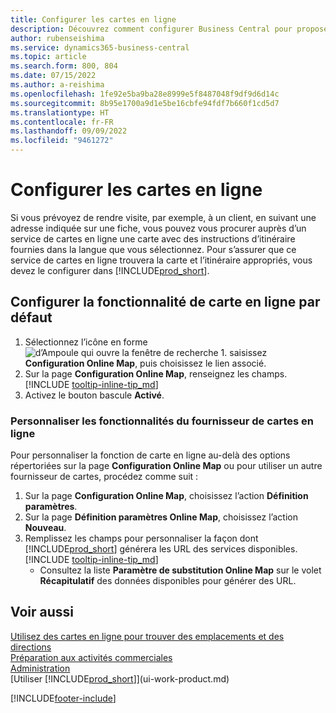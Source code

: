```yaml
---
title: Configurer les cartes en ligne
description: Découvrez comment configurer Business Central pour proposer des itinéraires et des informations de localisation avec un service de carte en ligne.
author: rubenseishima
ms.service: dynamics365-business-central
ms.topic: article
ms.search.form: 800, 804
ms.date: 07/15/2022
ms.author: a-reishima
ms.openlocfilehash: 1fe92e5ba9ba28e8999e5f8487048f9df9d6d14c
ms.sourcegitcommit: 8b95e1700a9d1e5be16cbfe94fdf7b660f1cd5d7
ms.translationtype: HT
ms.contentlocale: fr-FR
ms.lasthandoff: 09/09/2022
ms.locfileid: "9461272"
---
```

# <a name="set-up-online-maps"></a>Configurer les cartes en ligne

Si vous prévoyez de rendre visite, par exemple, à un client, en suivant une adresse indiquée sur une fiche, vous pouvez vous procurer auprès d’un service de cartes en ligne une carte avec des instructions d’itinéraire fournies dans la langue que vous sélectionnez. Pour s’assurer que ce service de cartes en ligne trouvera la carte et l’itinéraire appropriés, vous devez le configurer dans [!INCLUDE[prod_short](includes/prod_short.md)].

## <a name="set-up-the-online-map-feature"></a>Configurer la fonctionnalité de carte en ligne par défaut

1. Sélectionnez l’icône en forme ![d’Ampoule qui ouvre la fenêtre de recherche 1.](media/ui-search/search_small.png "Dites-moi ce que vous voulez faire") saisissez **Configuration Online Map**, puis choisissez le lien associé.
2. Sur la page **Configuration Online Map**, renseignez les champs. [!INCLUDE [tooltip-inline-tip_md](includes/tooltip-inline-tip_md.md)]
3. Activez le bouton bascule **Activé**.

### <a name="customize-the-online-map-provider-features"></a>Personnaliser les fonctionnalités du fournisseur de cartes en ligne

Pour personnaliser la fonction de carte en ligne au-delà des options répertoriées sur la page **Configuration Online Map** ou pour utiliser un autre fournisseur de cartes, procédez comme suit :

1. Sur la page **Configuration Online Map**, choisissez l’action **Définition paramètres**.
2. Sur la page **Définition paramètres Online Map**, choisissez l’action **Nouveau**.
3. Remplissez les champs pour personnaliser la façon dont [!INCLUDE[prod_short](includes/prod_short.md)] générera les URL des services disponibles. [!INCLUDE [tooltip-inline-tip_md](includes/tooltip-inline-tip_md.md)]
   * Consultez la liste **Paramètre de substitution Online Map** sur le volet **Récapitulatif** des données disponibles pour générer des URL.

## <a name="see-also"></a>Voir aussi

[Utilisez des cartes en ligne pour trouver des emplacements et des directions](across-online-maps.md)  
[Préparation aux activités commerciales](ui-get-ready-business.md)  
[Administration](admin-setup-and-administration.md)  
[Utiliser [!INCLUDE[prod_short](includes/prod_short.md)]](ui-work-product.md)  

[!INCLUDE[footer-include](includes/footer-banner.md)]
